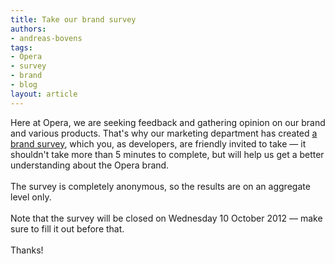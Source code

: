 ```yaml
---
title: Take our brand survey
authors:
- andreas-bovens
tags:
- Opera
- survey
- brand
- blog
layout: article
---
```

Here at Opera, we are seeking feedback and gathering opinion on our brand and various products. That&#39;s why our marketing department has created <a href="http://fluidsurveys.com/s/externalbrandsurvey2012/">a brand survey</a>, which you, as developers, are friendly invited to take — it shouldn&#39;t take more than 5 minutes to complete, but will help us get a better understanding about the Opera brand.<br/><br/>The survey is completely anonymous, so the results are on an aggregate level only.<br/> <br/>Note that the survey will be closed on Wednesday 10 October 2012 — make sure to fill it out before that. <br/><br/>Thanks!
